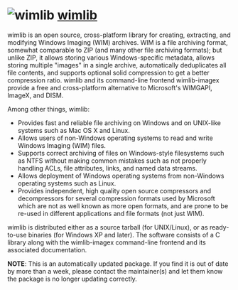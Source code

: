# ![wimlib](https://cdn.rawgit.com/pauby/ChocoPackages/7b92203e/icons/wimlib.png "wimlib") [wimlib](https://chocolatey.org/packages/steam)

wimlib is an open source, cross-platform library for creating, extracting, and modifying Windows Imaging (WIM) archives. WIM is a file archiving format, somewhat comparable to ZIP (and many other file archiving formats); but unlike ZIP, it allows storing various Windows-specific metadata, allows storing multiple "images" in a single archive, automatically deduplicates all file contents, and supports optional solid compression to get a better compression ratio. wimlib and its command-line frontend wimlib-imagex provide a free and cross-platform alternative to Microsoft's WIMGAPI, ImageX, and DISM.

Among other things, wimlib:

* Provides fast and reliable file archiving on Windows and on UNIX-like systems such as Mac OS X and Linux.
* Allows users of non-Windows operating systems to read and write Windows Imaging (WIM) files.
* Supports correct archiving of files on Windows-style filesystems such as NTFS without making common mistakes such as not properly handling ACLs, file attributes, links, and named data streams.
* Allows deployment of Windows operating systems from non-Windows operating systems such as Linux.
* Provides independent, high quality open source compressors and decompressors for several compression formats used by Microsoft which are not as well known as more open formats, and are prone to be re-used in different applications and file formats (not just WIM).

wimlib is distributed either as a source tarball (for UNIX/Linux), or as ready-to-use binaries (for Windows XP and later). The software consists of a C library along with the wimlib-imagex command-line frontend and its associated documentation. 

**NOTE**: This is an automatically updated package. If you find it is out of date by more than a week, please contact the maintainer(s) and let them know the package is no longer updating correctly.